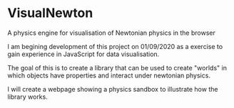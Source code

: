 # VisualNewton
A physics engine for visualisation of Newtonian physics in the browser 

I am begining development of this project on 01/09/2020 as a exercise to gain experience in JavaScript for data visualisation. 

The goal of this is to create a library that can be used to create "worlds" in which objects have properties and interact under newtonian physics. 

I will create a webpage showing a physics sandbox to illustrate how the library works.

